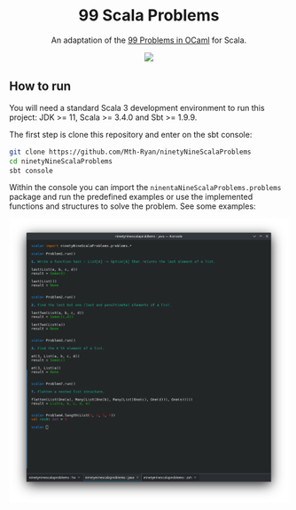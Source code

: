 <h1 align="center">99 Scala Problems</h1>
<p align="center">An adaptation of the <a href="https://v2.ocaml.org/learn/tutorials/99problems.html">99 Problems in OCaml</a> for Scala.</p>
<p align="center">
  <a href="https://www.scala-lang.org/">
    <img src="https://img.shields.io/badge/scala-%23DC322F.svg?style=for-the-badge&logo=scala&logoColor=white" />
  </a>
</p>

## How to run

You will need a standard Scala 3 development environment to run this project: JDK >= 11, Scala >= 3.4.0 and Sbt >= 1.9.9.

The first step is clone this repository and enter on the sbt console:

```bash
git clone https://github.com/Mth-Ryan/ninetyNineScalaProblems
cd ninetyNineScalaProblems
sbt console
```
Within the console you can import the `ninentaNineScalaProblems.problems` package and run the predefined examples
or use the implemented functions and structures to solve the problem. See some examples:


![Examples](assets/screenshot-console.png)

